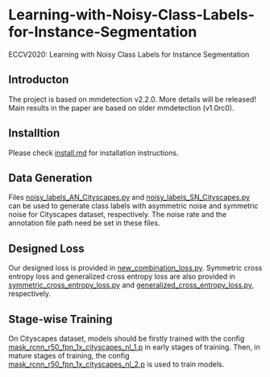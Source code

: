 # Learning-with-Noisy-Class-Labels-for-Instance-Segmentation
ECCV2020: Learning with Noisy Class Labels for Instance Segmentation

## Introducton

The project is based on mmdetection v2.2.0. More details will be released! Main results in the paper are based on older mmdetection (v1.0rc0).

## Installtion

Please check [install.md](docs/install.md) for installation instructions.

## Data Generation

Files [noisy_labels_AN_Cityscapes.py](/noisy_labels_AN_Cityscapes.py) and [noisy_labels_SN_Cityscapes.py](/noisy_labels_SN_Cityscapes.py) can be used to generate class labels with asymmetric noise and symmetric noise for Cityscapes dataset, respectively. The noise rate and the annotation file path need be set in these files. 

## Designed Loss

Our designed loss is provided in [new_combination_loss.py](/mmdet/models/losses/new_combination_loss.py). Symmetric cross entropy loss and generalized cross entropy loss are also provided in [symmetric_cross_entropy_loss.py](/mmdet/models/losses/symmetric_cross_entropy_loss.py) and [generalized_cross_entropy_loss.py](/mmdet/models/losses/generalized_cross_entropy_loss.py), respectively.

## Stage-wise Training

On Cityscapes dataset, models should be firstly trained with the config [mask_rcnn_r50_fpn_1x_cityscapes_nl_1.p](/configs/cityscapes/mask_rcnn_r50_fpn_1x_cityscapes_nl_1.py) in early stages of training. Then, in mature stages of training, the config [mask_rcnn_r50_fpn_1x_cityscapes_nl_2.p](mask_rcnn_r50_fpn_1x_cityscapes_nl_2.py) is used to train models.
